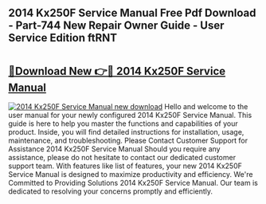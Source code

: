 ## 2014 Kx250F Service Manual Free Pdf Download - Part-744 New Repair Owner Guide - User Service Edition ftRNT

# <h2><a href="http://bc28539.oget.top/?id=2014+Kx250F+Service+Manual">🔗Download New 👉🔴 2014 Kx250F Service Manual</a></h2>

[![2014 Kx250F Service Manual new download](https://i.imgur.com/5g1atiW.png)](http://bc28539.oget.top/?id=2014+Kx250F+Service+Manual)
Hello and welcome to the user manual for your newly configured 2014 Kx250F Service Manual. This guide is here to help you master the functions and capabilities of your product. Inside, you will find detailed instructions for installation, usage, maintenance, and troubleshooting. Please Contact Customer Support for Assistance 2014 Kx250F Service Manual Should you require any assistance, please do not hesitate to contact our dedicated customer support team. With features like list of features, your new 2014 Kx250F Service Manual is designed to maximize productivity and efficiency. We're Committed to Providing Solutions 2014 Kx250F Service Manual. Our team is dedicated to resolving your concerns promptly and efficiently.
